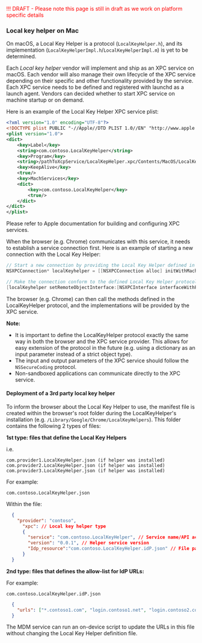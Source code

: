 <span style="color:red">!!! DRAFT - Please note this page is still in draft as we work on platform specific details
</span>

### Local key helper on Mac

On macOS, a Local Key Helper is a protocol (`LocalKeyHelper.h`), and its implementation (`LocalKeyHelperImpl.h`/`LocalKeyHelperImpl.m`) is yet to be determined.

Each _Local key helper_ vendor will implement and ship as an XPC service on macOS. Each vendor will also manage their own lifecycle of the XPC service depending on their specific and other functionality provided by the service. Each XPC service needs to be defined and registered with launchd as a launch agent. Vendors can decided whether to start XPC service on machine startup or on demand. 

Here is an example of the Local Key Helper XPC service plist:

```xml
<?xml version="1.0" encoding="UTF-8"?>
<!DOCTYPE plist PUBLIC "-//Apple//DTD PLIST 1.0//EN" "http://www.apple.com/DTDs/PropertyList-1.0.dtd">
<plist version="1.0">
<dict>
    <key>Label</key>
    <string>com.contoso.LocalKeyHelper</string>
    <key>Program</key>
    <string>/pathToXcpService/LocalKepHelper.xpc/Contents/MacOS/LocalKepHelper</string>
    <key>KeepAlive</key>
    <true/>
    <key>MachServices</key>
    <dict>
        <key>com.contoso.LocalKeyHelper</key>
        <true/>
    </dict>
</dict>
</plist>
```

Please refer to Apple documentation for building and configuring XPC services.

When the browser (e.g. Chrome) communicates with this service, it needs to establish a service connection first.
Here is an example of starting a new connection with the Local Key Helper:

```objective-c
// Start a new connection by providing the Local Key Helper defined in the plist
NSXPCConnection* localKeyhelper = [[NSXPCConnection alloc] initWithMachServiceName:@"com.contoso.LocalKeyHelper"];

// Make the connection conform to the defined Local Key Helper protocol
[localKeyhelper setRemoteObjectInterface:[NSXPCInterface interfaceWithProtocol:@protocol(LocalKeyHelper)]];
```

The browser (e.g. Chrome) can then call the methods defined in the LocalKeyHelper protocol, and the implementations will be provided by the XPC service.

**Note:**

- It is important to define the LocalKeyHelper protocol exactly the same way in both the browser and the XPC service provider. This allows for easy extension of the protocol in the future (e.g. using a dictionary as an input parameter instead of a strict object type).
- The input and output parameters of the XPC service should follow the `NSSecureCoding` protocol.
- Non-sandboxed applications can communicate directly to the XPC service.

#### Deployment of a 3rd party local key helper
To inform the browser about the Local Key Helper to use, the manifest file is created within the browser's root folder during the LocalKeyHelper's installation (e.g. `/Library/Google/Chrome/LocalKeyHelpers`). This folder contains the following 2 types of files:

**1st type: files that define the Local Key Helpers**

i.e.
````
com.provider1.LocalKeyHelper.json (if helper was installed)
com.provider2.LocalKeyHelper.json (if helper was installed)
com.provider3.LocalKeyHelper.json (if helper was installed)
````
For example:
````
com.contoso.LocalKeyHelper.json
````

Within the file:

```json
  {
    "provider": "contoso",
      "xpc": // Local key helper type
      {
        "service": "com.contoso.LocalKeyHelper", // Service name/API activation id
        "version": "0.0.1", // Helper service version
        "Idp_resource":"com.contoso.LocalKeyHelper.idP.json" // File path to IdP URL allow-list
      }   
  }
```

**2nd type: files that defines the allow-list for IdP URLs:**

For example:
````
com.contoso.LocalKeyHelper.idP.json
````

```json
  {
    "urls": ["*.contoso1.com", "login.contoso1.net", "login.contoso2.com"],
  }
```

The MDM service can run an on-device script to update the URLs in this file without changing the Local Key Helper definition file. 
